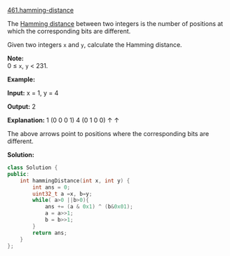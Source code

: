 [461.hamming-distance](https://leetcode.com/problems/hamming-distance/)  

The [Hamming distance](https://en.wikipedia.org/wiki/Hamming_distance) between two integers is the number of positions at which the corresponding bits are different.

Given two integers `x` and `y`, calculate the Hamming distance.

**Note:**  
0 ≤ `x`, `y` < 231.

**Example:**

**Input:** x = 1, y = 4

**Output:** 2

**Explanation:**
1   (0 0 0 1)
4   (0 1 0 0)
       ↑   ↑

The above arrows point to positions where the corresponding bits are different.  



**Solution:**  

```cpp
class Solution {
public:
    int hammingDistance(int x, int y) {
        int ans = 0;
        uint32_t a =x, b=y;
        while( a>0 ||b>0){
            ans += (a & 0x1) ^ (b&0x01);
            a = a>>1;
            b = b>>1;
        }
        return ans;
    }
};
```
      